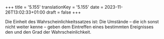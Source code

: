 +++
title = '5.155'
translationKey = '5.155'
date = 2023-11-26T13:02:33+01:00
draft = false
+++

Die Einheit des Wahrscheinlichkeitssatzes ist: Die Umstände – die ich sonst nicht weiter kenne – geben dem Eintreffen eines bestimmten Ereignisses den und den Grad der Wahrscheinlichkeit.
